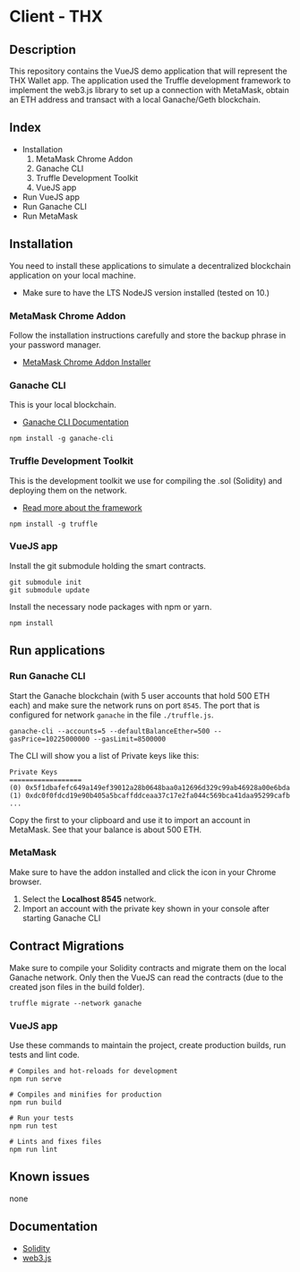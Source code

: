 # Client - THX

## Description
This repository contains the VueJS demo application that will represent the THX Wallet app. The application used the Truffle development framework to implement the web3.js library to set up a connection with MetaMask, obtain an ETH address and transact with a local Ganache/Geth blockchain.

## Index
* Installation
  1. MetaMask Chrome Addon
  2. Ganache CLI
  3. Truffle Development Toolkit
  4. VueJS app
* Run VueJS app
* Run Ganache CLI
* Run MetaMask

## Installation
You need to install these applications to simulate a decentralized blockchain application on your local machine.

* Make sure to have the LTS NodeJS version installed (tested on 10.)

### MetaMask Chrome Addon
Follow the installation instructions carefully and store the backup phrase in your password manager.

* [MetaMask Chrome Addon Installer](https://chrome.google.com/webstore/detail/metamask/nkbihfbeogaeaoehlefnkodbefgpgknn)

### Ganache CLI
This is your local blockchain.

* [Ganache CLI Documentation](https://github.com/trufflesuite/ganache-cli)

```
npm install -g ganache-cli
```

### Truffle Development Toolkit
This is the development toolkit we use for compiling the .sol (Solidity) and deploying them on the network.

* [Read more about the framework](https://github.com/trufflesuite/truffle)

```
npm install -g truffle
```

### VueJS app
Install the git submodule holding the smart contracts.
```
git submodule init
git submodule update
```
Install the necessary node packages with npm or yarn.
```
npm install
```

## Run applications

### Run Ganache CLI
Start the Ganache blockchain (with 5 user accounts that hold 500 ETH each) and make sure the network runs on port `8545`. The port that is configured for network `ganache` in the file `./truffle.js`.
```
ganache-cli --accounts=5 --defaultBalanceEther=500 --gasPrice=10225000000 --gasLimit=8500000
```

The CLI will show you a list of Private keys like this:
```
Private Keys
==================
(0) 0x5f1dbafefc649a149ef39012a28b0648baa0a12696d329c99ab46928a00e6bda
(1) 0xdc0f0fdcd19e90b405a5bcaffddceaa37c17e2fa044c569bca41daa95299cafb
...
```

Copy the first to your clipboard and use it to import an account in MetaMask. See that your balance is about 500 ETH.

### MetaMask
Make sure to have the addon installed and click the icon in your Chrome browser.

1. Select the **Localhost 8545** network.
2. Import an account with the private key shown in your console after starting Ganache CLI

## Contract Migrations
Make sure to compile your Solidity contracts and migrate them on the local Ganache network. Only then the VueJS can read the contracts (due to the created json files in the build folder).
```
truffle migrate --network ganache
```

### VueJS app
Use these commands to maintain the project, create production builds, run tests and lint code.

```
# Compiles and hot-reloads for development
npm run serve

# Compiles and minifies for production
npm run build

# Run your tests
npm run test

# Lints and fixes files
npm run lint
```

## Known issues
none

## Documentation

* [Solidity](https://solidity.readthedocs.io/en/v0.5.0/)
* [web3.js](https://web3js.readthedocs.io/en/1.0/)
